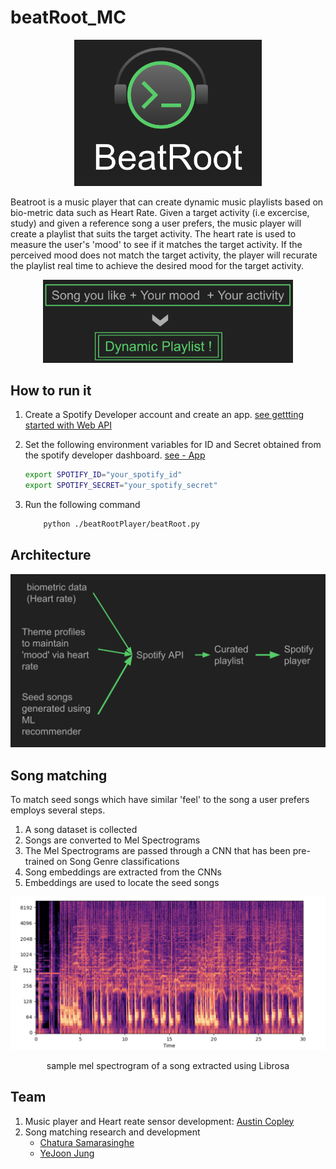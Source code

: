 # beatRoot_MC


<p align="center">
    <img src="imgs/BeatRoot_logo.png" alt="beatRootLogo" width="300px">
</p>

Beatroot is a music player that can create dynamic music playlists based on bio-metric data such as Heart Rate. Given a target activity (i.e excercise, study) and given a reference song a user prefers, the music player will create a playlist that suits the target activity. The heart rate is used to measure the user's 'mood' to see if it matches the target activity. If the perceived mood does not match the target activity, the player will recurate the playlist real time to achieve the desired mood for the target activity.


<p align="center">
    <img src="imgs/BeatRoot_intro.png" alt="beatRoot Intro image" width="400px">
<p>



## How to run it
1. Create a Spotify Developer account and create an app.  [see gettting started with Web API](https://developer.spotify.com/documentation/web-api)

2. Set the following environment variables for ID and Secret obtained from the spotify developer dashboard. [see - App](https://developer.spotify.com/documentation/web-api/concepts/apps)
    ```bash
    export SPOTIFY_ID="your_spotify_id"
    export SPOTIFY_SECRET="your_spotify_secret"
    ```

3. Run the following command 
    ```bash
        python ./beatRootPlayer/beatRoot.py
    ```




## Architecture

<p align="center">
    <img src="imgs/Architecture.png" alt="beatRoot Architecture" width="600px">
</p>

## Song matching 

To match seed songs which have similar 'feel' to the song a user prefers employs several steps.
1. A song dataset is collected
2. Songs are converted to Mel Spectrograms 
3. The Mel Spectrograms are passed through a CNN that has been pre-trained on Song Genre classifications
4. Song embeddings are extracted from the CNNs
5. Embeddings are used to locate the seed songs 



<p align="center">
    <img src="imgs/mel_spectrogram.png" alt="beatRoot MelSpectrogram" width="600px">
    <p align="center">sample mel spectrogram of a song extracted using Librosa</p>
</p>


## Team 
1. Music player and Heart reate sensor development: [Austin Copley](https://github.com/AustinHCopley) 
2. Song matching research and development
    - [Chatura Samarasinghe](https://github.com/ChatSam)
    - [YeJoon Jung](https://github.com/jkvin114)
